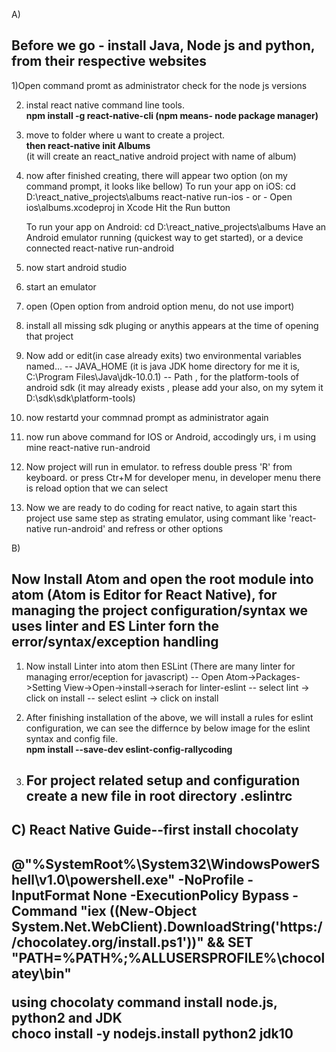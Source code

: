 A)<H2> Before we go - install Java, Node js and python, from their respective websites</H2> 

1)Open command promt as administrator
check for the node js versions

2) instal react native command line tools.
		<br/><b>npm install -g react-native-cli  (npm means- node package manager)</b>
		
3) move to folder where u want to create a project.
	 <br/><b>then react-native init Albums</b>
	<br/>(it will create an react_native android project with name of album)
	
4) now after finished creating, there will appear two option (on my command prompt, it looks like bellow)
	To run your app on iOS:
		cd D:\react_native_projects\albums
		react-native run-ios
		- or -
		Open ios\albums.xcodeproj in Xcode
		Hit the Run button
   
	To run your app on Android:
		cd D:\react_native_projects\albums
		Have an Android emulator running (quickest way to get started), or a device connected
		react-native run-android
		
5) now start android studio
6) start an emulator
7) open (Open option from android option menu, do not use import)
8) install all missing sdk pluging or anythis appears at the time of opening that project
9) Now add or edit(in case already exits) two environmental variables named...
		-- JAVA_HOME (it is java JDK home directory for me it is, C:\Program Files\Java\jdk-10.0.1)
		-- Path , for the platform-tools of android sdk (it may already exists , please add your also, on my sytem it D:\sdk\sdk\platform-tools)
10) now restartd your commnad prompt as administrator again
11) now run above command for IOS or Android, accodingly urs, i m using mine 
		react-native run-android
12) Now project will run in emulator. to refress double press 'R' from keyboard. or press Ctr+M for developer menu, 
in developer menu there is reload option that we can select 
13) Now we are ready to do coding for react native, to again start this project use same step as strating emulator, using commant like 'react-native run-android' and refress or other options 

B)<H2>Now Install Atom and open the root module into atom (Atom is Editor for React Native), for managing the project configuration/syntax we uses linter and ES Linter forn the error/syntax/exception handling</H2> 
1) Now install Linter into atom then ESLint (There are many linter for managing error/eception for javascript)
	-- Open Atom->Packages->Setting View->Open->install->serach for linter-eslint
		-- select lint   -> click on install
		-- select eslint -> click on install
		
2) After finishing installation of the above, we will install a rules for eslint configuration, we can see the differnce by below image for the eslint syntax and config file.
<br/><b>npm install --save-dev eslint-config-rallycoding</b>

3) For project related setup and configuration create a new file in root directory .eslintrc
	-- 
	
	
	
	
	
	
	
	
	
	
	
	
	
	
<h2> C) React Native Guide--first install chocolaty <h2>
	@"%SystemRoot%\System32\WindowsPowerShell\v1.0\powershell.exe" -NoProfile -InputFormat None -ExecutionPolicy Bypass -Command "iex ((New-Object System.Net.WebClient).DownloadString('https://chocolatey.org/install.ps1'))" && SET "PATH=%PATH%;%ALLUSERSPROFILE%\chocolatey\bin"
	
	
using chocolaty command install node.js, python2 and JDK
	<br/><b>choco install -y nodejs.install python2 jdk10</b>
